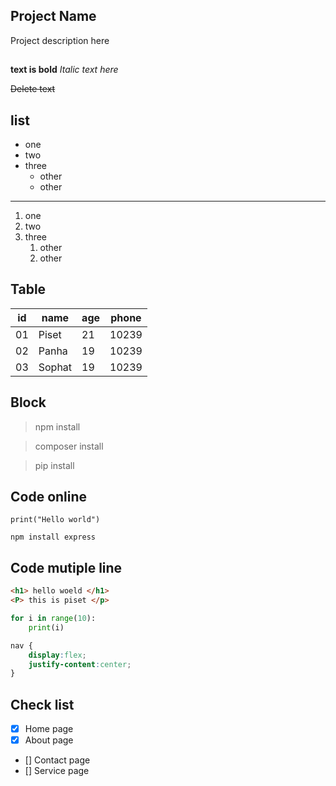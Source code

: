 <!-- * heading one
## heading two
### heading three
#### heading four -->

## Project Name

Project description here

##

**text is bold**
*Italic text here*

~~Delete text~~

## list

- one
- two
- three
    - other
    - other

---

1. one
2. two
3. three
    1. other
    2. other

## Table

| id | name | age | phone |
|----|------|-----|-------|
| 01 | Piset | 21 | 10239 |
| 02 | Panha | 19 | 10239 |
| 03 | Sophat | 19 | 10239 |

## Block 

> npm install

> composer install

> pip install

## Code online

`print("Hello world")`

`npm install express`

## Code mutiple line

``` html
<h1> hello woeld </h1>
<P> this is piset </p>
```
```python
for i in range(10):
    print(i)
```
```css
nav {
    display:flex;
    justify-content:center;
}
```
## Check list
- [x] Home page
- [x] About page
- [] Contact page
- [] Service page

